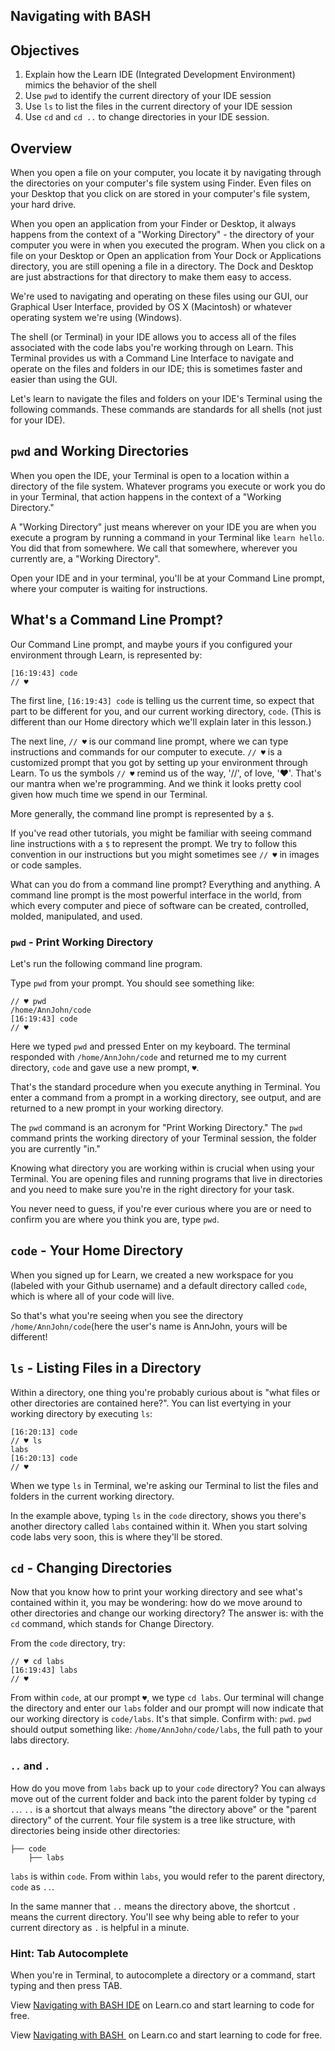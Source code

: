 ## Navigating with BASH

## Objectives

1. Explain how the Learn IDE (Integrated Development Environment) mimics the behavior of the shell 
2. Use `pwd` to identify the current directory of your IDE session
3. Use `ls` to list the files in the current directory of your IDE session
4. Use `cd` and `cd ..` to change directories in your IDE session. 


## Overview

When you open a file on your computer, you locate it by navigating through the directories on your computer's file system using Finder. Even files on your Desktop that you click on are stored in your computer's file system, your hard drive.

When you open an application from your Finder or Desktop, it always happens from the context of a "Working Directory" - the directory of your computer you were in when you executed the program. When you click on a file on your Desktop or Open an application from Your Dock or Applications directory, you are still opening a file in a directory. The Dock and Desktop are just abstractions for that directory to make them easy to access.

We're used to navigating and operating on these files using our GUI, our Graphical User Interface, provided by OS X (Macintosh) or whatever operating system we're using (Windows).

The shell (or Terminal) in your IDE allows you to access all of the files associated with the code labs you're working through on Learn. This Terminal provides us with a Command Line Interface to navigate and operate on the files and folders in our IDE; this is sometimes faster and easier than using the GUI. 

Let's learn to navigate the files and folders on your IDE's Terminal using the following commands. These commands are standards for all shells (not just for your IDE).

## `pwd` and Working Directories

When you open the IDE, your Terminal is open to a location within a directory of the file system. Whatever programs you execute or work you do in your Terminal, that action happens in the context of a "Working Directory."

A "Working Directory" just means wherever on your IDE you are when you execute a program by running a command in your Terminal like `learn hello`. You did that from somewhere. We call that somewhere, wherever you currently are, a "Working Directory".

Open your IDE and in your terminal, you'll be at your Command Line prompt, where your computer is waiting for instructions.

## What's a Command Line Prompt? 

Our Command Line prompt, and maybe yours if you configured your environment through Learn, is represented by:

```
[16:19:43] code
// ♥
```

The first line, `[16:19:43] code` is telling us the current time, so expect that part to be different for you, and our current working directory, `code`. (This is different than our Home directory which we'll explain later in this lesson.)

The next line, `// ♥` is our command line prompt, where we can type instructions and commands for our computer to execute. `// ♥` is a customized prompt that you got by setting up your environment through Learn. To us the symbols `// ♥` remind us of the way, '//', of love, '♥'. That's our mantra when we're programming. And we think it looks pretty cool given how much time we spend in our Terminal.

More generally, the command line prompt is represented by a `$`.

If you've read other tutorials, you might be familiar with seeing command line instructions with a `$` to represent the prompt. We try to follow this convention in our instructions but you might sometimes see `// ♥` in images or code samples.

What can you do from a command line prompt? Everything and anything. A command line prompt is the most powerful interface in the world, from which every computer and piece of software can be created, controlled, molded, manipulated, and used.

### `pwd` - Print Working Directory

Let's run the following command line program. 

Type `pwd` from your prompt. You should see something like:

```
// ♥ pwd
/home/AnnJohn/code
[16:19:43] code
// ♥
```

Here we typed `pwd` and pressed Enter on my keyboard. The terminal responded with `/home/AnnJohn/code` and returned me to my current directory, `code` and gave use a new prompt, `♥`.

That's the standard procedure when you execute anything in Terminal. You enter a command from a prompt in a working directory, see output, and are returned to a new prompt in your working directory.

The `pwd` command is an acronym for "Print Working Directory." The `pwd` command prints the working directory of your Terminal session, the folder you are currently "in."

Knowing what directory you are working within is crucial when using your Terminal. You are opening files and running programs that live in directories and you need to make sure you're in the right directory for your task.

You never need to guess, if you're ever curious where you are or need to confirm you are where you think you are, type `pwd`.

## `code` - Your Home Directory

When you signed up for Learn, we created a new workspace for you (labeled with your Github username) and a default directory called `code`, which is where all of your code will live. 

So that's what you're seeing when you see the directory `/home/AnnJohn/code`(here the user's name is AnnJohn, yours will be different!

## `ls` - Listing Files in a Directory

Within a directory, one thing you're probably curious about is "what files or other directories are contained here?". You can list evertying in your working directory by executing `ls`:

```
[16:20:13] code
// ♥ ls
labs
[16:20:13] code
// ♥ 
```

When we type `ls` in Terminal, we're asking our Terminal to list the files and folders in the current working directory. 

In the example above, typing `ls` in the `code` directory, shows you there's another directory called `labs` contained within it. When you start solving code labs very soon, this is where they'll be stored.

## `cd` - Changing Directories

Now that you know how to print your working directory and see what's contained within it, you may be wondering: how do we move around to other directories and change our working directory? The answer is: with the `cd` command, which stands for Change Directory.

From the `code` directory, try:

```
// ♥ cd labs
[16:19:43] labs
// ♥
```

From within `code`, at our prompt `♥`, we type `cd labs`. Our terminal will change the directory and enter our `labs` folder and our prompt will now indicate that our working directory is `code/labs`. It's that simple. Confirm with: `pwd`. `pwd` should output something like: `/home/AnnJohn/code/labs`, the full path to your labs directory.

### `..` and `.`

How do you move from `labs` back up to your `code` directory? You can always move out of the current folder and back into the parent folder by typing `cd ..`.  `..` is a shortcut that always means "the directory above" or the "parent directory" of the current. Your file system is a tree like structure, with directories being inside other directories:

```
├── code
    ├── labs
```

`labs` is within `code`. From within `labs`, you would refer to the parent directory, `code` as `..`.

In the same manner that `..` means the directory above, the shortcut `.` means the current directory. You'll see why being able to refer to your current directory as `.` is helpful in a minute.

### Hint: Tab Autocomplete

When you're in Terminal, to autocomplete a directory or a command, start typing and then press TAB.

<p data-visibility='hidden'>View <a href='https://learn.co/lessons/navigating-with-bash-ide'>Navigating with BASH IDE</a> on Learn.co and start learning to code for free.</p>

<p data-visibility='hidden'>View <a href='https://learn.co/lessons/navigating-with-bash-ide'>Navigating with BASH </a> on Learn.co and start learning to code for free.</p>
